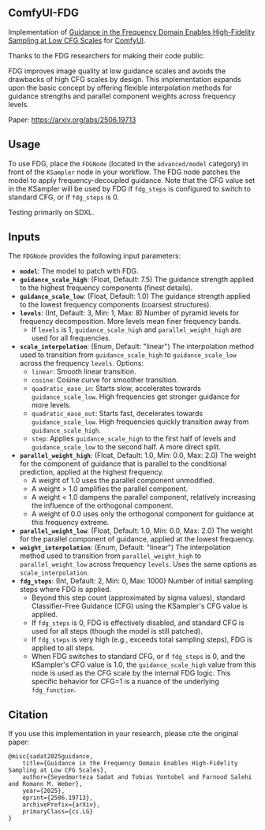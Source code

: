 ## ComfyUI-FDG
Implementation of [Guidance in the Frequency Domain Enables High-Fidelity Sampling at Low CFG Scales](https://arxiv.org/abs/2506.19713) for [ComfyUI](https://github.com/comfyanonymous/ComfyUI).

Thanks to the FDG researchers for making their code public.

FDG improves image quality at low guidance scales and avoids the drawbacks of high CFG scales by design. This implementation expands upon the basic concept by offering flexible interpolation methods for guidance strengths and parallel component weights across frequency levels.

Paper: https://arxiv.org/abs/2506.19713

## Usage

To use FDG, place the `FDGNode` (located in the `advanced/model` category) in front of the `KSampler` node in your workflow. The FDG node patches the model to apply frequency-decoupled guidance. Note that the CFG value set in the KSampler will be used by FDG if `fdg_steps` is configured to switch to standard CFG, or if `fdg_steps` is 0.

Testing primarily on SDXL.

## Inputs

The `FDGNode` provides the following input parameters:

-   **`model`**: The model to patch with FDG.
-   **`guidance_scale_high`**: (Float, Default: 7.5)
    The guidance strength applied to the highest frequency components (finest details).
-   **`guidance_scale_low`**: (Float, Default: 1.0)
    The guidance strength applied to the lowest frequency components (coarsest structures).
-   **`levels`**: (Int, Default: 3, Min: 1, Max: 8)
    Number of pyramid levels for frequency decomposition. More levels mean finer frequency bands.
    - If `levels` is 1, `guidance_scale_high` and `parallel_weight_high` are used for all frequencies.
-   **`scale_interpolation`**: (Enum, Default: "linear")
    The interpolation method used to transition from `guidance_scale_high` to `guidance_scale_low` across the frequency `levels`.
    Options:
    -   `linear`: Smooth linear transition.
    -   `cosine`: Cosine curve for smoother transition.
    -   `quadratic_ease_in`: Starts slow, accelerates towards `guidance_scale_low`. High frequencies get stronger guidance for more levels.
    -   `quadratic_ease_out`: Starts fast, decelerates towards `guidance_scale_low`. High frequencies quickly transition away from `guidance_scale_high`.
    -   `step`: Applies `guidance_scale_high` to the first half of levels and `guidance_scale_low` to the second half. A more direct split.
-   **`parallel_weight_high`**: (Float, Default: 1.0, Min: 0.0, Max: 2.0)
    The weight for the component of guidance that is parallel to the conditional prediction, applied at the highest frequency.
    - A weight of 1.0 uses the parallel component unmodified.
    - A weight > 1.0 amplifies the parallel component.
    - A weight < 1.0 dampens the parallel component, relatively increasing the influence of the orthogonal component.
    - A weight of 0.0 uses only the orthogonal component for guidance at this frequency extreme.
-   **`parallel_weight_low`**: (Float, Default: 1.0, Min: 0.0, Max: 2.0)
    The weight for the parallel component of guidance, applied at the lowest frequency.
-   **`weight_interpolation`**: (Enum, Default: "linear")
    The interpolation method used to transition from `parallel_weight_high` to `parallel_weight_low` across frequency `levels`. Uses the same options as `scale_interpolation`.
-   **`fdg_steps`**: (Int, Default: 2, Min: 0, Max: 1000)
    Number of initial sampling steps where FDG is applied.
    - Beyond this step count (approximated by sigma values), standard Classifier-Free Guidance (CFG) using the KSampler's CFG value is applied.
    - If `fdg_steps` is 0, FDG is effectively disabled, and standard CFG is used for all steps (though the model is still patched).
    - If `fdg_steps` is very high (e.g., exceeds total sampling steps), FDG is applied to all steps.
    - When FDG switches to standard CFG, or if `fdg_steps` is 0, and the KSampler's CFG value is 1.0, the `guidance_scale_high` value from this node is used as the CFG scale by the internal FDG logic. This specific behavior for CFG=1 is a nuance of the underlying `fdg_function`.

## Citation

If you use this implementation in your research, please cite the original paper:
```
@misc{sadat2025guidance,
    title={Guidance in the Frequency Domain Enables High-Fidelity Sampling at Low CFG Scales},
    author={Seyedmorteza Sadat and Tobias Vontobel and Farnood Salehi and Romann M. Weber},
    year={2025},
    eprint={2506.19713},
    archivePrefix={arXiv},
    primaryClass={cs.LG}
}
